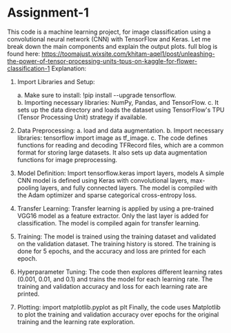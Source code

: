 # Assignment-1
This code is a machine learning project, for image classification using a convolutional neural network (CNN) with TensorFlow and Keras. Let me break down the main components and explain the output plots.
full blog is found here: https://toomajust.wixsite.com/khitam-aqel1/post/unleashing-the-power-of-tensor-processing-units-tpus-on-kaggle-for-flower-classification-1
Explanation:

   1. Import Libraries and Setup:

         a. Make sure to install: !pip install --upgrade tensorflow.      
         b. Importing necessary libraries: NumPy, Pandas, and TensorFlow.
         c. It sets up the data directory and loads the dataset using TensorFlow's TPU (Tensor Processing Unit) strategy if available.

  3. Data Preprocessing:
          a. load and data augmentation.
          b. Import necessary libraries: tensorflow import image as tf_image.
          c. The code defines functions for reading and decoding TFRecord files, which are a common format for storing large datasets.
             It also sets up data augmentation functions for image preprocessing.

  5.  Model Definition: Import tensorflow.keras import layers, models
            A simple CNN model is defined using Keras with convolutional layers, max-pooling layers, and fully connected layers.
            The model is compiled with the Adam optimizer and sparse categorical cross-entropy loss.

  6. Transfer Learning:
        Transfer learning is applied by using a pre-trained VGG16 model as a feature extractor. Only the last layer is added for classification.
        The model is compiled again for transfer learning.

  7. Training:
        The model is trained using the training dataset and validated on the validation dataset. The training history is stored.
        The training is done for 5 epochs, and the accuracy and loss are printed for each epoch.

  8. Hyperparameter Tuning:
        The code then explores different learning rates (0.001, 0.01, and 0.1) and trains the model for each learning rate.
        The training and validation accuracy and loss for each learning rate are printed.

  9. Plotting: import matplotlib.pyplot as plt
        Finally, the code uses Matplotlib to plot the training and validation accuracy over epochs for the original training and the learning rate exploration.
